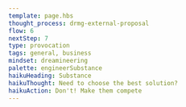 ```yaml
---
template: page.hbs
thought_process: drmg-external-proposal
flow: 6
nextStep: 7
type: provocation
tags: general, business
mindset: dreamineering
palette: engineerSubstance
haikuHeading: Substance
haikuThought: Need to choose the best solution?
haikuAction: Don't! Make them compete
---
```


